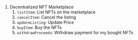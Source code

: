 1. Decentralized NFT Marketplace
    1. `listItem`: List NFTs on the marketplace
    2. `cancelItem`: Cancel the listing
    3. `updateListing`: Update Price
    4. `buyItem`: Buy the NFTs
    5. `withdrawProceeds`: Withdraw payment for my bought NFTs